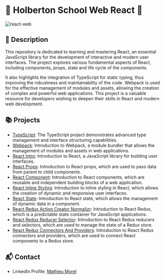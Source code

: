 # 🌟 Holberton School Web React 🌟

![react-web](https://github.com/MathieuMorel62/holbertonschool-web_react/assets/113856302/324754c1-38df-41ce-b07e-82706bb60249)

## 📝 Description

This repository is dedicated to learning and mastering React, an essential JavaScript library for the development of interactive and modern user interfaces. The project explores various fundamental aspects of React, including components, props, state and life cycle of the components.

It also highlights the integration of TypeScript for static typing, thus improving the robustness and maintainability of the code. Webpack is used for the effective management of modules and assets, allowing the creation of complex and powerful web applications. This project is a valuable resource for developers wishing to deepen their skills in React and modern web development.

## 📚 Projects

- [TypeScript](https://github.com/MathieuMorel62/holbertonschool-web_react/tree/main/TypeScript): The TypeScript project demonstrates advanced type management and interface structuring capabilities.
- [Webpack](https://github.com/MathieuMorel62/holbertonschool-web_react/tree/main/Webpack): Introduction to Webpack, a module bundler that allows the management of modules and assets in web applications.
- [React Intro](https://github.com/MathieuMorel62/holbertonschool-web_react/tree/main/react_intro): Introduction to React, a JavaScript library for building user interfaces.
- [React Props](https://github.com/MathieuMorel62/holbertonschool-web_react/tree/main/react_props): Introduction to React props, which are used to pass data from parent to child components.
- [React Component](https://github.com/MathieuMorel62/holbertonschool-web_react/tree/main/React_component): Introduction to React components, which are reusable and independent building blocks of a web application.
- [React Inline Styling](https://github.com/MathieuMorel62/holbertonschool-web_react/tree/main/React_inline_styling): Introduction to inline styling in React, which allows the creation of dynamic and responsive user interfaces.
- [React State](https://github.com/MathieuMorel62/holbertonschool-web_react/tree/main/react_state): Introduction to React state, which allows the management of dynamic data in a component.
- [React Redux Action Creator Normalizr](https://github.com/MathieuMorel62/holbertonschool-web_react/tree/main/0x08_react_redux_action_creator_normalizr): Introduction to React Redux, which is a predictable state container for JavaScript applications.
- [React Redux Reducer Selector](https://github.com/MathieuMorel62/holbertonschool-web_react/tree/main/react_redux_reducer_selector): Introduction to React Redux reducers and selectors, which are used to manage the state of a Redux store.
- [React Redux Connectors And Providers](https://github.com/MathieuMorel62/holbertonschool-web_react/tree/main/react_redux_connectors_and_providers): Introduction to React Redux connectors and providers, which are used to connect React components to a Redux store.

## 📬 Contact

- LinkedIn Profile: [Mathieu Morel](https://www.linkedin.com/in/mathieu-morel62/)
